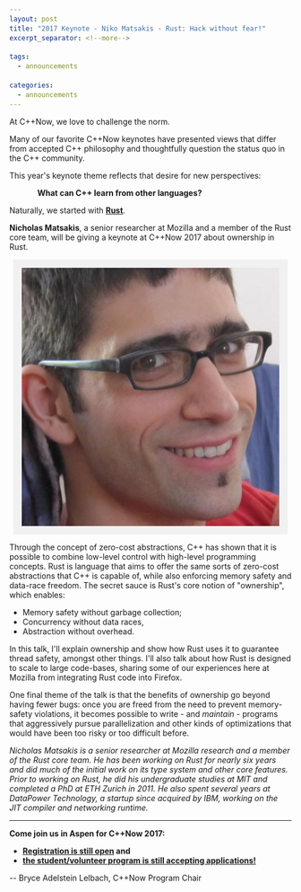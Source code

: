```yaml
---
layout: post
title: "2017 Keynote - Niko Matsakis - Rust: Hack without fear!"
excerpt_separator: <!--more-->

tags:
  - announcements
  
categories:
  - announcements
---
```

<style>
    img[alt=Photo] { 
        display: block;
        margin: auto;
        padding:10px;
        background: #f1f1f1;
        border:5px #f1f1f1 solid;
    }
</style>

At C++Now, we love to challenge the norm.
 
Many of our favorite C++Now keynotes have presented views that differ from accepted C++ philosophy and thoughtfully question the status quo in the C++ community. 

This year's keynote theme reflects that desire for new perspectives:

<p style="text-indent: 50px;"><b>What can C++ learn from other languages?</b></p>

Naturally, we started with **[Rust](https://www.rust-lang.org)**.

**Nicholas Matsakis**, a senior researcher at Mozilla and a member of the Rust core team, will be giving a keynote at C++Now 2017 about ownership in Rust.

![Photo](/images/niko_matsakis.jpeg "Nicholas Matsakis, Mozilla, Rust core team")

<!--more-->

Through the concept of zero-cost abstractions, C++ has shown that it is possible to combine low-level control with high-level programming concepts. Rust is language that aims to offer the same sorts of zero-cost abstractions that C++ is capable of, while also enforcing memory safety and data-race freedom. The secret sauce is Rust's core notion of "ownership", which enables:

- Memory safety without garbage collection;
- Concurrency without data races,
- Abstraction without overhead.

In this talk, I'll explain ownership and show how Rust uses it to guarantee thread safety, amongst other things. I'll also talk about how Rust is designed to scale to large code-bases, sharing some of our experiences here at Mozilla from integrating Rust code into Firefox.

One final theme of the talk is that the benefits of ownership go beyond having fewer bugs: once you are freed from the need to prevent memory-safety violations, it becomes possible to write - and *maintain* - programs that aggressively pursue parallelization and other kinds of optimizations that would have been too risky or too difficult before.

*Nicholas Matsakis is a senior researcher at Mozilla research and a member of the Rust core team. He has been working on Rust for nearly six years and did much of the initial work on its type system and other core features. Prior to working on Rust, he did his undergraduate studies at MIT and completed a PhD at ETH Zurich in 2011. He also spent several years at DataPower Technology, a startup since acquired by IBM, working on the JIT compiler and networking runtime.*

<hr />

<b>Come join us in Aspen for C++Now 2017:</b>

- <b>[Registration is still open](https://cppnow2017.eventbrite.com) and</b>
- <b>[the student/volunteer program is still accepting applications!](/student_volunteer_application/)</b>

-- Bryce Adelstein Lelbach, C++Now Program Chair

